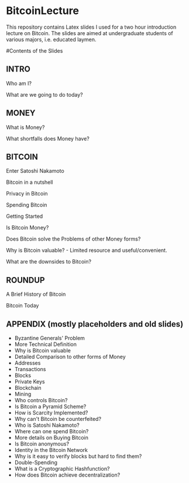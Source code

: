 # BitcoinLecture
This repository contains Latex slides I used for a two hour introduction lecture on Bitcoin. The slides are aimed at undergraduate students of various majors, i.e. educated laymen.

#Contents of the Slides

## INTRO
Who am I?

What are we going to do today?

## MONEY
What is Money?

What shortfalls does Money have?

## BITCOIN
Enter Satoshi Nakamoto

Bitcoin in a nutshell 

Privacy in Bitcoin

Spending Bitcoin 

Getting Started

Is Bitcoin Money? 

Does Bitcoin solve the Problems of other Money forms?

Why is Bitcoin valuable? - Limited resource and useful/convenient.

What are the downsides to Bitcoin?

## ROUNDUP
A Brief History of Bitcoin

Bitcoin Today

## APPENDIX (mostly placeholders and old slides)
- Byzantine Generals' Problem
- More Technical Definition
- Why is Bitcoin valuable
- Detailed Comparison to other forms of Money
- Addresses
- Transactions
- Blocks
- Private Keys
- Blockchain
- Mining
- Who controls Bitcoin?
- Is Bitcoin a Pyramid Scheme?
- How is Scarcity Implemented?
- Why can't Bitcoin be counterfeited?
- Who is Satoshi Nakamoto?
- Where can one spend Bitcoin?
- More details on Buying Bitcoin
- Is Bitcoin anonymous?
- Identity in the Bitcoin Network
- Why is it easy to verify blocks but hard to find them?
- Double-Spending
- What is a Cryptographic Hashfunction?
- How does Bitcoin achieve decentralization?
